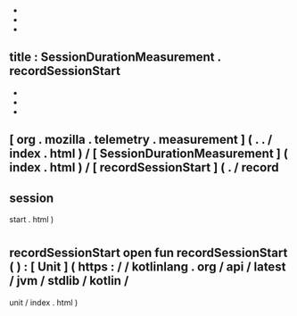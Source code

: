 -
-
-
title
:
SessionDurationMeasurement
.
recordSessionStart
-
-
-
-
[
org
.
mozilla
.
telemetry
.
measurement
]
(
.
.
/
index
.
html
)
/
[
SessionDurationMeasurement
]
(
index
.
html
)
/
[
recordSessionStart
]
(
.
/
record
-
session
-
start
.
html
)
#
recordSessionStart
open
fun
recordSessionStart
(
)
:
[
Unit
]
(
https
:
/
/
kotlinlang
.
org
/
api
/
latest
/
jvm
/
stdlib
/
kotlin
/
-
unit
/
index
.
html
)
